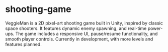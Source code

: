 # shooting-game
VeggieMan is a 2D pixel-art shooting game built in Unity, inspired by classic space shooters. It features  dynamic enemy spawning, and real-time power-ups. The game includes a responsive UI, pause/resume functionality, and smooth player controls. Currently in development, with more levels and features planned.
